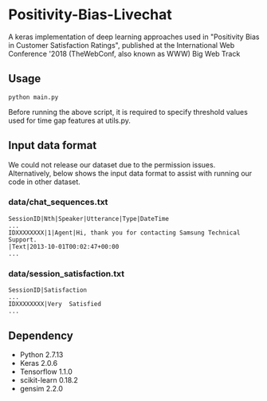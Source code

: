 # Positivity-Bias-Livechat
A keras implementation of deep learning approaches used in "Positivity Bias in Customer Satisfaction Ratings", published at the International Web Conference '2018 (TheWebConf, also known as WWW) Big Web Track

## Usage

```
python main.py
```

Before running the above script, it is required to specify threshold values used for time gap features at utils.py.


## Input data format

We could not release our dataset due to the permission issues. Alternatively, below shows the input data format to assist with running our code in other dataset.

### data/chat_sequences.txt
```
SessionID|Nth|Speaker|Utterance|Type|DateTime
...
IDXXXXXXXX|1|Agent|Hi, thank you for contacting Samsung Technical Support.
|Text|2013-10-01T00:02:47+00:00
...
```

### data/session_satisfaction.txt
```
SessionID|Satisfaction
...
IDXXXXXXXX|Very  Satisfied
...
```

## Dependency

* Python 2.7.13
* Keras 2.0.6
* Tensorflow 1.1.0
* scikit-learn 0.18.2
* gensim 2.2.0

